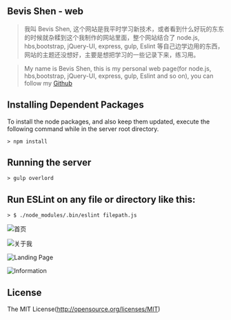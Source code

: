## Bevis Shen - web

> 我叫 Bevis Shen, 这个网站是我平时学习新技术，或者看到什么好玩的东东的时候就杂糅到这个我制作的网站里面，整个网站结合了 node.js, hbs,bootstrap, jQuery-UI, express, gulp, Eslint 等自己边学边用的东西，网站的主题还没想好，主要是想把学习的一些记录下来，练习用。

> My name is Bevis Shen, this is my personal web page(for node.js, hbs,bootstrap, jQuery-UI, express, gulp, Eslint and so on), you can follow my [Github](https://github.com/utopia1991)

## Installing Dependent Packages

To install the node packages, and also keep them updated, execute the following command while in the server root directory.

```
> npm install
```

## Running the server

```
> gulp overlord
```

## Run ESLint on any file or directory like this:

```
> $ ./node_modules/.bin/eslint filepath.js
```

![首页](client/images/index.jpg "首页")

![关于我](client/images/about.jpg "关于我")

![Landing Page](client/images/landingPage.jpg "Landing Page")

![Information](client/images/information.jpg "Information")

## License

The MIT License(http://opensource.org/licenses/MIT)

